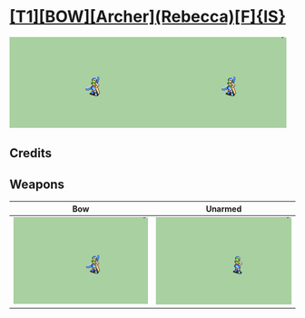 # [\[T1\]\[BOW\]\[Archer\]\(Rebecca\)\[F\]{IS}](./)

<img src="./5.%20Bow/Bow_000.png" alt="[T1][BOW][Archer](Rebecca)[F]{IS} standing" />

## Credits



## Weapons


|Bow |Unarmed |
|  :---: | :---: |
| <img alt="Bow animation" src="./5.%20Bow/Bow.gif" /> | <img alt="Unarmed animation" src="./8.%20Unarmed/Unarmed.gif" /> |
